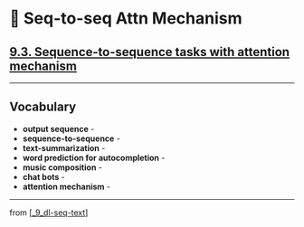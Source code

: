 # 🧬 Seq-to-seq Attn Mechanism

## [**9.3.** Sequence-to-sequence tasks with attention mechanism](https://livebook.manning.com/book/deep-learning-with-javascript/chapter-9/177)

---

## **Vocabulary**

- **output sequence** -
- **sequence-to-sequence** -
- **text-summarization** -
- **word prediction for autocompletion** -
- **music composition** -
- **chat bots** -
- **attention mechanism** -

---
from [[_9_dl-seq-text]]

[//begin]: # "Autogenerated link references for markdown compatibility"
[_9_dl-seq-text]: ../_9_dl-seq-text.md "🧬 DL for Seq Text"
[//end]: # "Autogenerated link references"
